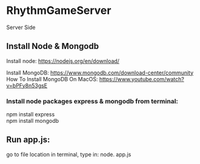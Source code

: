 # RhythmGameServer
Server Side

## Install Node & Mongodb

Install node:
https://nodejs.org/en/download/

Install MongoDB:
https://www.mongodb.com/download-center/community <br>
How To Install MongoDB On MacOS: https://www.youtube.com/watch?v=bPFy8n53gsE
### Install node packages express & mongodb from terminal:
npm install express <br>
npm install mongodb

## Run app.js:
go to file location in terminal, type in:
node. app.js
